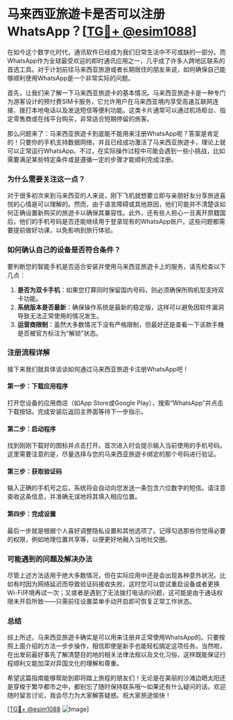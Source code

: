 # 马来西亚旅遊卡是否可以注册WhatsApp？[[TG💪+ @esim1088](https://t.me/s/esim1088)]

在如今这个数字化时代，通讯软件已经成为我们日常生活中不可或缺的一部分。而WhatsApp作为全球最受欢迎的即时通讯应用之一，几乎成了许多人跨地区联系的首选工具。对于计划前往马来西亚旅游或者长期居住的朋友来说，如何确保自己能够顺利使用WhatsApp是一个非常实际的问题。

首先，让我们来了解一下马来西亚旅遊卡的基本情况。马来西亚旅遊卡是一种专门为游客设计的预付费SIM卡服务，它允许用户在马来西亚境内享受高速互联网连接、拨打本地电话以及发送短信等便利功能。这类卡片通常可以通过机场柜台、指定零售商或在线平台购买，非常适合短期停留的旅客。

那么问题来了：马来西亚旅遊卡到底能不能用来注册WhatsApp呢？答案是肯定的！只要你的手机支持数据网络，并且已经成功激活了马来西亚旅遊卡，理论上就可以正常运行WhatsApp。不过，在实际操作过程中可能会遇到一些小挑战，比如需要满足某些特定条件或是遵循一定的步骤才能顺利完成注册。

### 为什么需要关注这一点？

对于很多初次来到马来西亚的人来说，刚下飞机就想要立即与亲朋好友分享旅途喜悦的心情是可以理解的。然而，由于语言障碍或其他原因，他们可能并不清楚该如何正确设置新购买的旅遊卡以确保其兼容性。此外，还有些人担心一旦离开原籍国后，他们的手机号码是否还能继续用于登录现有的WhatsApp账户。这些问题都需要提前做好功课，以免影响到旅行体验。

### 如何确认自己的设备是否符合条件？

要判断您的智能手机是否适合安装并使用马来西亚旅遊卡上的服务，请先检查以下几点：
1. **是否为双卡手机**：如果您打算同时保留国内号码，则必须确保所购机型支持双卡功能。
2. **系统版本是否最新**：确保操作系统是最新的稳定版，这样可以避免因软件漏洞导致无法正常使用的情况发生。
3. **运营商限制**：虽然大多数情况下没有严格限制，但最好还是查看一下该款手機是否被官方标注为“解锁”状态。

### 注册流程详解

接下来我们就具体谈谈如何通过马来西亚旅遊卡注册WhatsApp吧！

#### 第一步：下载应用程序
打开您设备的应用商店（如App Store或Google Play），搜索“WhatsApp”并点击下载按钮。完成安装后返回主界面等待下一步指示。

#### 第二步：启动程序
找到刚刚下载好的图标并点击打开。首次进入时会提示输入当前使用的手机号码。这里需要注意的是，尽量选择与您的马来西亚旅遊卡绑定的那个号码进行验证。

#### 第三步：获取验证码
输入正确的手机号之后，系统将会自动向您发送一条包含六位数字的短信。请注意查收这条信息，并准确无误地将其填入相应位置。

#### 第四步：完成设置
最后一步就是根据个人喜好调整隐私设置和其他选项了。记得勾选那些你觉得必要的权限，例如地理位置共享等，以便更好地融入当地社交圈。

### 可能遇到的问题及解决办法

尽管上述方法适用于绝大多数情况，但在实际应用中还是会出现各种意外状况。比如有时因为网络延迟而导致验证码接收失败，这时您可以尝试重启设备或者更换Wi-Fi环境再试一次；又或者是遇到了无法拨打电话的问题，这可能是由于通话权限未开启所致——只需前往设置菜单手动开启即可恢复正常工作状态。

### 总结

综上所述，马来西亚旅遊卡确实是可以用来注册并正常使用WhatsApp的。只要按照上面介绍的方法一步步操作，相信即使是新手也能轻松搞定这项任务。当然啦，在出发前最好事先了解清楚目的地的相关法律法规以及文化习俗，这样既能保证行程顺利又能加深对异国文化的理解和尊重。

希望这篇指南能够帮助到即将踏上旅程的朋友们！无论是在美丽的沙滩边晒太阳还是穿梭于繁华都市之中，都别忘了随时保持联系哦～如果还有什么疑问的话，欢迎随时留言讨论，我会尽力为大家解答疑惑。祝大家旅途愉快！

[[TG💪+ @esim1088](https://t.me/s/esim1088) ![Image](https://i.postimg.cc/4NQfJmqS/Snipaste-2025-05-13-00-14-12.png)]